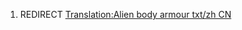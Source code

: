 1.  REDIRECT [Translation:Alien body armour txt/zh
    CN](Translation:Alien_body_armour_txt/zh_CN "wikilink")